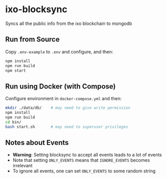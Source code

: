 # ixo-blocksync
Syncs all the public info from the ixo blockchain to mongodb

## Run from Source
Copy `.env-example` to `.env` and configure, and then:
```bash
npm install
npm run build
npm start
```

## Run using Docker (with Compose)
Configure environment in `docker-compose.yml` and then:
```bash
mkdir ./data/db/    # may need to give write permission
npm install
npm run build
cd bin/
bash start.sh       # may need to superuser privileges
```

## Notes about Events
- **Warning**: Setting blocksync to accept all events leads to a lot of events
- Note that setting `ONLY_EVENTS` means that `IGNORE_EVENTS` becomes irrelevant
- To ignore all events, one can set `ONLY_EVENTS` to some random string
